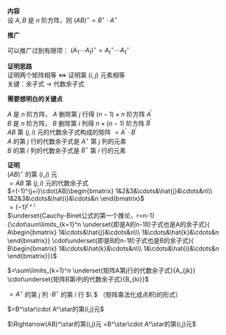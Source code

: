 **内容**  
设 $A,B$ 是 $n$ 阶方阵，则 $(AB)^\star  
=B^\star\cdot A^\star$  
  
**推广**  
  
可以推广过到有限项： $(A_1\cdots A_t)^\star=A_t^\star\cdots A_1^\star$  
  
**证明思路**  
证明两个矩阵相等 $\Leftrightarrow$ 证明第 $(i,j)$ 元素相等  
关键：余子式 $\to$ 代数余子式  
  
**需要想明白的关键点**  
  
 $A$ 是 $n$ 阶方阵， $A$ 删除第 $j$ 行得 $(n-1)\times n$ 阶方阵 $A^\prime$  
 $B$ 是 $n$ 阶方阵， $B$ 删除第 $i$ 列得 $n\times(n-1)$ 阶方阵 $B^\prime$  
 $AB$ 第 $(j,i)$ 元的代数余子式构成的矩阵 $=A^\prime\cdot B^\prime$  
 $A$ 的第 $j$ 行的代数余子式是 $A^\star$ 第 $j$ 列的元素  
 $B$ 的第 $i$ 列的代数余子式是 $B^\star$ 第 $i$ 行的元素  
  
**证明**  
 $(AB)^\star$ 的第 $(i,j)$ 元  
 $=AB$ 第 $(j,i)$ 元的代数余子式  
 $=(-1)^{j+i}\cdot(AB)\begin{bmatrix}  
1&2&3&\cdots&\hat{j}&\cdots&n\\\  
1&2&3&\cdots&\hat{i}&\cdots&n  
\end{bmatrix}$  
 $=(-1)^{j+i}$  
 $\underset{Cauchy-Binet公式的第一个推论，r=n-1}  
{\cdot\sum\limits_{k=1}^n  
\underset{即是A的n-1阶子式也是A的余子式}{  
A\begin{bmatrix}  
1&\cdots&\hat{j}&\cdots&n\\\  
1&\cdots&\hat{k}&\cdots&n  
\end{bmatrix}}  
\cdot\underset{即是B的n-1阶子式也是B的余子式}{  
B\begin{bmatrix}  
1&\cdots&\hat{k}&\cdots&n\\\  
1&\cdots&\hat{i}&\cdots&n  
\end{bmatrix}}}$  
  
 $=\sum\limits_{k=1}^n  
\underset{矩阵A第j行的代数余子式}{A_{jk}}  
\cdot\underset{矩阵B第i列的代数余子式}{B_{ki}}$  
  
 $=A^\star$ 的第 $j$ 列 $\cdot B^\star$ 的第 $i$ 行 $\ $ （矩阵乘法化成点积)的形式）  
  
 $=B^\star\cdot A^\star的第(i,j)元$  
  
 $\Rightarrow(AB)^\star的第(i,j)元  
=B^\star\cdot A^\star的第(i,j)元$  
